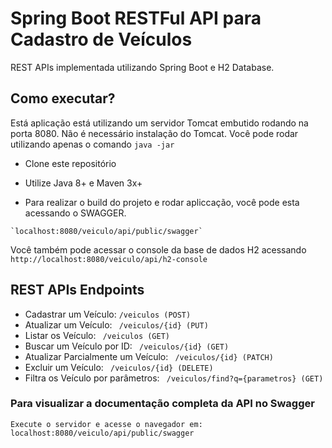 # Spring Boot RESTFul API para Cadastro de Veículos
REST APIs implementada utilizando Spring Boot e H2 Database.

## Como executar?

Está aplicação está utilizando um servidor Tomcat embutido rodando na porta 8080. Não é necessário instalação do Tomcat. Você pode rodar utilizando apenas o comando ```java -jar```

* Clone este repositório

* Utilize Java 8+ e Maven 3x+

* Para realizar o build do projeto e rodar apliccação, você pode esta acessando o SWAGGER. 
```
`localhost:8080/veiculo/api/public/swagger`
```

Você também pode acessar o console da base de dados H2 acessando ```http://localhost:8080/veiculo/api/h2-console```


## REST APIs Endpoints

* Cadastrar um Veículo: ``` /veiculos (POST) ```
* Atualizar um Veículo: ``` /veiculos/{id} (PUT)```
* Listar os Veículo: ``` /veiculos (GET)```
* Buscar um Veículo por ID: ``` /veiculos/{id} (GET)```
* Atualizar Parcialmente um Veículo: ``` /veiculos/{id} (PATCH)```
* Excluir um Veículo: ``` /veiculos/{id} (DELETE)```
* Filtra os Veículo por parâmetros: ``` /veiculos/find?q={parametros} (GET)```

### Para visualizar a documentação completa da API no Swagger
```
Execute o servidor e acesse o navegador em: localhost:8080/veiculo/api/public/swagger
```

